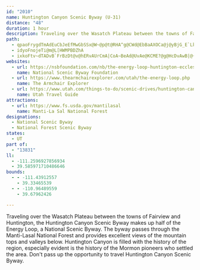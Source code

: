 ```yaml
---
id: "2010"
name: Huntington Canyon Scenic Byway (U-31)
distance: "48"
duration: 1 hour
description: Traveling over the Wasatch Plateau between the towns of Fairview and Huntington, the Huntington Canyon Scenic Byway makes up half of the Energy Loop, a National Scenic Byway.
path:
  - qpaoFrygdTmAdEuCbJeEfMwGbSSx@W~@p@t@RHA^g@CWd@EbBaAXOCa@j@yBjG_E`LkBhFaKhYsFvOaPld@uDrKUp@iClHUr@m@bBUp@mBrFuA~DwA`EyDpOKv@qAfMGz@kB`S[pD[pD}Fhq@kBnRyAtNg@|EWlB[lB{FtIqK`LkCrCgCnCiFhIgCjL]dLFxN?|@@zF@~@?xH?pFAtBIrBaAnE_D~DmEjA_Gd@aGnD}CzFuAtJi@vSGxBcA|GoCjFc@f@eEdDcD~B{B~AqA~@kIxIwErKmD`JYp@_ClDsDzDe@b@}DvDmAjAsBnBe@d@wCpCuCnCiAdAeKzJgDvDwAxBeBjDaEvMs@vD[~AIbAMEUf@_@rBOv@e@zB_@hBk@zCe@|BeAvEiAnDm@tAaBdDgCtEeBtDkBvFi@dBUr@uClJuBvPOrBOnBaA`Mu@`Fa@lBq@dDq@bDq@`Da@hBo@~CaAnEs@vCwAhD{@bA_@\eBpAgAp@gGaAi@MgN}BgGxAoEvEyAbEkEtR_BrHm@r@eAb@wOkA_AyBiEsCi@QaGm@qBNwCfAcAv@{@~@kAlB}@xBSh@}@xDOn@oF`UoAnBqBdC]`@iFpDkFrAmE@oAAoFGg@?qGA_Af@eA|B}@dIk@`E[zAmD|D_E|A_R`@{NVyBJmCdBaI|FwLvEiC\iD~BmKbEaDjAeE~AwGvB}DtBkE|CyGfFuCrAoIhDiXlL{CpAWAs@w@BFJv@yBzAUNiFxC[NyA`@}AVoDIkAMkFS}GhAwCdBqGzGwCzGiIvQ{GhFkAr@eDlDeCzBgLzIiCnBoGr@g@DoCz@mElFiGlBmEM{BUsAQi@GyFo@{BLmA`@mBbAcEx@sA@_COgDKuFTg@AwCo@aEoA}HmBgI^cEw@sDgBsB]wFb@uALgMx@mFn@uBjCy@bAaCvAc@DoB@}CoBaDsEw@eAiCiBgAk@aDs@kEEoFx@qADgIWoEOcIu@_Dg@yBUcHm@g@GsAO}C{@cHgEe@S_GKsHrAqHR}Bs@sFmB{BTg@N{Bv@qEd@oA@mAR{I`EqAGG?@c@NG|@En@KVMH@a@JVM?AB?C@WLYJmAFOh@GZoDq@YEyBA{OnF{CVwCJmCv@{AlE[zDQtAo@tBgB|Ba@PkAFwFEgE|A{QfTqFjBi@Lg@LcCbCkBbFq@rA_@^iIfB{APcE~BwBhDgBbB{LfFoAh@uCpFUj@oDjCqMfDiKbCi@NoEhAg@JoEd@gDdCmBzC_AbA}CpAiJpAyEpFy@jAuExDcEbH}@fAkAf@qIUsA?wMlBuGvFcGzD}GxBoBxAaBlBwD`I{AvB_AbAoApDU~CgAzDsElCeWL_BfA{@|@kD|AsBnBsB`FqBzDiBtK}CnPaAxGcDvIeDhD_@ZqCnAiB~@a@TwArA]Zw@r@s@t@mA~BKb@[|Cm@nCwCnF[v@Q~@U|A[lC_@nCShAUdAKb@mAnBWb@i@pAI^AD?FCJ`@jAp@bBh@v@^\`Ar@jBhDb@t@hIxHxFnFx@lBXpAB|BMvBKvBArALnEt@`Dn@pB~@bCT\lA~@z@TbBFbA[tGiCrCiAzFeBlBBjBp@vE~BvBjA`D~AjE`BxBp@fEvAzB|BlAbDGfEShEL`E}@vGsEdFcIpH{A|AuBfFuC~H`AvFfD|@b@GdBe@vCqB^SdBc@x@ThAbA`B~CrEhHR|E[~BeAlGNvHKdEI~Aq@lD_BpGc@nLCbDCr@]tCq@nCgBzAiChBqEdEg@PqC~CwBhC_ElE_@\iJzGgJtFgKpLkAfAkAbAwCzEoD~Dg@X}BhAmDpA{C~BiA`AkA~@iAz@{CbBwBdAqAl@{F|BqAh@qB`Ba@d@_AhA}ApBuAxBuArBuArByBzC_@b@gB~AsCbBiAl@oAZqB`@sBRkA?mA@mA@oAFmAHmAFsBN}CPwBNkF^sBZmBt@cAt@uBjCgAxBg@vAq@lE}@fEaBdG_@jBYdBKjG@t@DdGkAlLF|If@lDtFjLnBpDhCzElC`FjCbFrAbCtE`Jv@`EE~CGr@sAvD_AbAcC~By@dA}AvCq@rBgAjCOv@AZAOKDSL_JfE[RqB|Bu@jAsAlBeBhBeAdAwBvAqAx@oAx@iA|@qBzCy@tCUlDAtBEnBo@dFsAtBuDZkCB}BX}DpBqFhFkCdCsBxAk@TuAj@eCt@{Aj@}Ar@yAx@aCrAkBnBsAlC}DlI}F`CcLb@iCFiCHkCRkC^m@JmCb@aBRuFRcBM_Bo@{A{@iC}A_Bu@o@UaBg@eB[gBQqE@{CZwCt@sChAoChAo@RcHt@mCKoGmCsDeCqCeAuCe@mHXkCn@sJfAiCKwDoAwK}FqDmB}EoCqAgAoAoAmBeCgEeJgEuU{CqImEcEeHiFyAmBo@qAw@Oe@_@o@a@uA]qBHsBfBU^cAxB_AnCPZjAlAoC|EfC|CvBzB`CzBhAz@l@h@x@nAv@lDcBnIAfICrA?zBFxBj@fELb@n@lBt@hBjBtE`@hAdAtDf@tCNpCq@vGwAbH|AjGX^`MlAdR~VzCjEjChDbAtAf@|@d@|@h@|@R\~@vAdAtAl@v@|AjBjAv@dMxH~GnE`CzB~BtApA|A~FdDpAzDz@`@z@`@z@`@xB`AxAn@hJrDv@XlBr@bA~@P\^|@d@z@x@xAv@zAd@|@P\t@vAzFbHdAlArApBL`@l@fBx@tDj@`Eh@pJh@~BUpEGjCR~Bv@lFsApBZxB|@pBfB|Fn@hC\zBA~@S~BUbBUjBMXeCo@aAH@fAFZdArDp@hDRhCDfA@nBUxEQdAGpBQ|EIb@Ib@s@jCuApF_@vBI~CGrBQpBTpCE`B{B|@a@fBr@hBfB~BZfAHb@PtCEd@UpBM`DAh@TzCl@xCt@fFTfDCf@SxBWzBeCrAY~CLzGLtBf@bEZjAx@jBr@x@h@t@n@n@rA|@VVj@p@dClEdAtBTXp@j@bB`B|@pB`A|C^lAr@tBn@vB\rAt@rE^lDTdC^pDXtDDl@pAdJLj@jA|Cx@vBl@rA~@bCpAbD`ArBfAjBX`@hAhBhAhBp@dAhBvBpBnBv@v@tApAx@v@rBtBhDrDdBvBl@~@f@hAPd@\xBBzK?~CEfF@nADpF@hA?nB?d@EfK?lBJzE
  - idyoFnojeTi@m@L[HWMPBDZhA
  - ixkoFtv~dTADvB`FrBzDt@v@hERvAUrCmA|CoA~BeAd@UvAe@KCME?@g@HcDvAwB|@{Al@kC|@cFHaCqBsCqG]w@SK
websites:
  - url: https://nsbfoundation.com/nb/the-energy-loop-huntington-eccles-canyons-scenic-byway/
    name: National Scenic Byway Foundation
  - url: https://www.thearmchairexplorer.com/utah/the-energy-loop.php
    name: The Armchair Explorer
  - url: https://www.utah.com/things-to-do/scenic-drives/huntington-canyon-scenic-drive/
    name: Utah Travel Guide
attractions:
  - url: https://www.fs.usda.gov/mantilasal
    name: Manti-La Sal National Forest
designations:
  - National Scenic Byway
  - National Forest Scenic Byway
states:
  - UT
part of:
  - "13831"
ll:
  - -111.2596927856934
  - 39.585971710486646
bounds:
  - - -111.43912557
    - 39.33465539
  - - -110.96489559
    - 39.67962426

---
```


Traveling over the Wasatch Plateau between the towns of Fairview and Huntington, the Huntington Canyon Scenic Byway makes up half of the Energy Loop, a National Scenic Byway. The byway passes through the Manti-Lasal National Forest and provides excellent views of the mountain tops and valleys below. Huntington Canyon is filled with the history of the region, especially evident is the history of the Mormon pioneers who settled the area. Don't pass up the opportunity to travel Huntington Canyon Scenic Byway.
